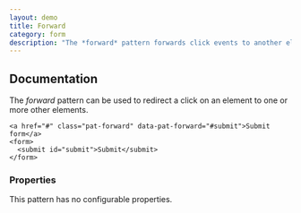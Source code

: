 ```yaml
---
layout: demo
title: Forward
category: form
description: "The *forward* pattern forwards click events to another element(s)."
---
```


## Documentation

The *forward* pattern can be used to redirect a click on an element to one or
more other elements.

    <a href="#" class="pat-forward" data-pat-forward="#submit">Submit form</a>
    <form>
      <submit id="submit">Submit</submit>
    </form>


### Properties

This pattern has no configurable properties.

